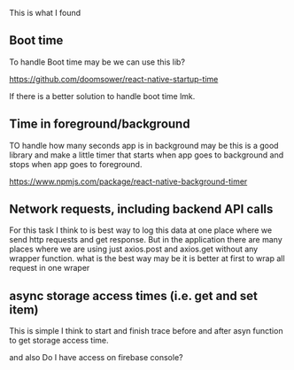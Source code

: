 This is what I found

## Boot time

To handle Boot time may be we can use this lib?

https://github.com/doomsower/react-native-startup-time

If there is a better solution to handle boot time lmk.

## Time in foreground/background
TO handle how many seconds app is in background may be this is a good library and make a little timer that starts when app goes to background and stops when app goes to foreground.

https://www.npmjs.com/package/react-native-background-timer

## Network requests, including backend API calls

For this task I think to is best way to log this data at one place where we send http requests and get response. But in the application there are many places where we are using just axios.post and axios.get without any wrapper function. what is the best way may be it is better at first to wrap all request in one wraper

## async storage access times (i.e. get and set item)
This is simple I think to start and finish trace before and after asyn function to get storage access time.


and also Do I have access on firebase console?
